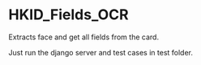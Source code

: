 # HKID_Fields_OCR
Extracts face and get all fields from the card.

Just run the django server and test cases in test folder.
